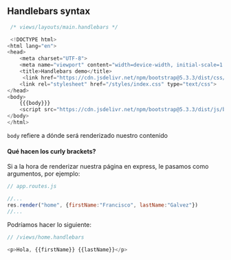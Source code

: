 ## Handlebars syntax

<div class="flex gap-10">
<div class="w-2/3">

```javascript {all|13|all}
 /* views/layouts/main.handlebars */

 <!DOCTYPE html>
<html lang="en">
<head>
    <meta charset="UTF-8">
    <meta name="viewport" content="width=device-width, initial-scale=1.0">
    <title>Handlebars demo</title>
     <link href="https://cdn.jsdelivr.net/npm/bootstrap@5.3.3/dist/css/bootstrap.min.css" rel="stylesheet" integrity="sha384-QWTKZyjpPEjISv5WaRU9OFeRpok6YctnYmDr5pNlyT2bRjXh0JMhjY6hW+ALEwIH" crossorigin="anonymous">
    <link rel="stylesheet" href="/styles/index.css" type="text/css">
</head>
<body>
    {{{body}}}
    <script src="https://cdn.jsdelivr.net/npm/bootstrap@5.3.3/dist/js/bootstrap.bundle.min.js" integrity="sha384-YvpcrYf0tY3lHB60NNkmXc5s9fDVZLESaAA55NDzOxhy9GkcIdslK1eN7N6jIeHz" crossorigin="anonymous"></script>
</body>
</html>


```

 `body` refiere a dónde será renderizado nuestro contenido

</div>
<div class="w-1/3">

 #### Qué hacen los curly brackets?

 <p class="text-sm">
Si a la hora de renderizar nuestra página en express, le pasamos como argumentos, por ejemplo:
 </p>

``` javascript
// app.routes.js

//...
res.render("home", {firstName:"Francisco", lastName:"Galvez"})
//...
```

 <p class="text-sm">
Podríamos hacer lo siguiente:
 </p>

``` javascript
// /views/home.handlebars

<p>Hola, {{firstName}} {{lastName}}</p>

```
</div>
</div>